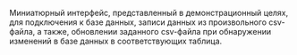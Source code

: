 Миниатюрный интерфейс, представленный в демонстрационный целях, для подключения к базе данных, записи данных из произвольного csv-файла, а также, обновлении заданного csv-файла при обнаружении изменений в базе данных в соответствующих таблица.  
